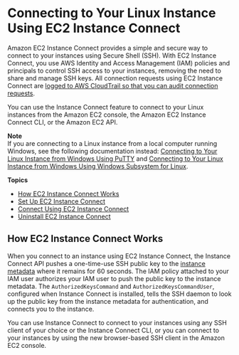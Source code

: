# Connecting to Your Linux Instance Using EC2 Instance Connect<a name="Connect-using-EC2-Instance-Connect"></a>

Amazon EC2 Instance Connect provides a simple and secure way to connect to your instances using Secure Shell \(SSH\)\. With EC2 Instance Connect, you use AWS Identity and Access Management \(IAM\) policies and principals to control SSH access to your instances, removing the need to share and manage SSH keys\. All connection requests using EC2 Instance Connect are [logged to AWS CloudTrail so that you can audit connection requests](monitor-with-cloudtrail.md#ec2-instance-connect-cloudtrail)\.

You can use the Instance Connect feature to connect to your Linux instances from the Amazon EC2 console, the Amazon EC2 Instance Connect CLI, or the Amazon EC2 API\.

**Note**  
If you are connecting to a Linux instance from a local computer running Windows, see the following documentation instead: [Connecting to Your Linux Instance from Windows Using PuTTY](putty.md) and [Connecting to Your Linux Instance from Windows Using Windows Subsystem for Linux](WSL.md)\.

**Topics**
+ [How EC2 Instance Connect Works](#ec2-instance-connect-how-it-works)
+ [Set Up EC2 Instance Connect](ec2-instance-connect-set-up.md)
+ [Connect Using EC2 Instance Connect](ec2-instance-connect-methods.md)
+ [Uninstall EC2 Instance Connect](ec2-instance-connect-uninstall.md)

## How EC2 Instance Connect Works<a name="ec2-instance-connect-how-it-works"></a>

When you connect to an instance using EC2 Instance Connect, the Instance Connect API pushes a one\-time\-use SSH public key to the [instance metadata](ec2-instance-metadata.md) where it remains for 60 seconds\. The IAM policy attached to your IAM user authorizes your IAM user to push the public key to the instance metadata\. The `AuthorizedKeysCommand` and `AuthorizedKeysCommandUser`, configured when Instance Connect is installed, tells the SSH daemon to look up the public key from the instance metadata for authentication, and connects you to the instance\.

You can use Instance Connect to connect to your instances using any SSH client of your choice or the Instance Connect CLI, or you can connect to your instances by using the new browser\-based SSH client in the Amazon EC2 console\.